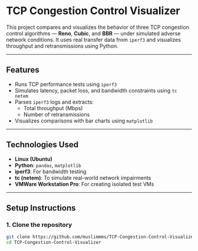 # TCP Congestion Control Visualizer

This project compares and visualizes the behavior of three TCP congestion control algorithms — **Reno**, **Cubic**, and **BBR** — under simulated adverse network conditions. It uses real transfer data from `iperf3` and visualizes throughput and retransmissions using Python.

---

## Features

- Runs TCP performance tests using `iperf3`
- Simulates latency, packet loss, and bandwidth constraints using `tc netem`
- Parses `iperf3` logs and extracts:
  - Total throughput (Mbps)
  - Number of retransmissions
- Visualizes comparisons with bar charts using `matplotlib`

---

## Technologies Used

- **Linux (Ubuntu)**
- **Python**: `pandas`, `matplotlib`
- **iperf3**: For bandwidth testing
- **tc (netem)**: To simulate real-world network impairments
- **VMWare Workstation Pro**: For creating isolated test VMs

---

## Setup Instructions

### 1. Clone the repository
```bash
git clone https://github.com/muslimmms/TCP-Congestion-Control-Visualizer.git
cd TCP-Congestion-Control-Visualizer
